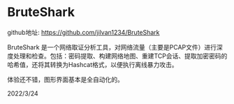 # BruteShark

github地址: https://github.com/jilvan1234/BruteShark  

BruteShark 是一个网络取证分析工具，对网络流量（主要是PCAP文件）进行深度处理和检查。包括：密码提取、构建网络地图、重建TCP会话、提取加密密码的哈希值，还将其转换为Hashcat格式，以便执行离线暴力攻击。  

体验还不错，图形界面基本是全自动化的。  


2022/3/24  
